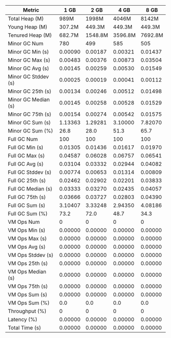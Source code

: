 | Metric | 1 GB | 2 GB | 4 GB | 8 GB |
|------|----|----|----|----|
| Total Heap (M) | 989M | 1998M | 4046M | 8142M |
| Young Heap (M) | 307.2M | 449.3M | 449.3M | 449.3M |
| Tenured Heap (M) | 682.7M | 1548.8M | 3596.8M | 7692.8M |
| Minor GC Num | 780 | 499 | 585 | 505 |
| Minor GC Min (s) | 0.00090 | 0.00187 | 0.00321 | 0.01437 |
| Minor GC Max (s) | 0.00483 | 0.00376 | 0.00873 | 0.03504 |
| Minor GC Avg (s) | 0.00145 | 0.00259 | 0.00530 | 0.01549 |
| Minor GC Stddev (s) | 0.00025 | 0.00019 | 0.00041 | 0.00112 |
| Minor GC 25th (s) | 0.00134 | 0.00246 | 0.00512 | 0.01498 |
| Minor GC Median (s) | 0.00145 | 0.00258 | 0.00528 | 0.01529 |
| Minor GC 75th (s) | 0.00154 | 0.00274 | 0.00542 | 0.01575 |
| Minor GC Sum (s) | 1.13363 | 1.29281 | 3.10000 | 7.82070 |
| Minor GC Sum (%) | 26.8 | 28.0 | 51.3 | 65.7 |
| Full GC Num | 100 | 100 | 100 | 100 |
| Full GC Min (s) | 0.01305 | 0.01436 | 0.01617 | 0.01970 |
| Full GC Max (s) | 0.04587 | 0.06028 | 0.06757 | 0.06541 |
| Full GC Avg (s) | 0.03104 | 0.03332 | 0.02944 | 0.04082 |
| Full GC Stddev (s) | 0.00774 | 0.00653 | 0.01314 | 0.00809 |
| Full GC 25th (s) | 0.02462 | 0.02902 | 0.02201 | 0.03833 |
| Full GC Median (s) | 0.03333 | 0.03270 | 0.02435 | 0.04057 |
| Full GC 75th (s) | 0.03666 | 0.03727 | 0.02803 | 0.04390 |
| Full GC Sum (s) | 3.10407 | 3.33248 | 2.94350 | 4.08186 |
| Full GC Sum (%) | 73.2 | 72.0 | 48.7 | 34.3 |
| VM Ops Num | 0 | 0 | 0 | 0 |
| VM Ops Min (s) | 0.00000 | 0.00000 | 0.00000 | 0.00000 |
| VM Ops Max (s) | 0.00000 | 0.00000 | 0.00000 | 0.00000 |
| VM Ops Avg (s) | 0.00000 | 0.00000 | 0.00000 | 0.00000 |
| VM Ops Stddev (s) | 0.00000 | 0.00000 | 0.00000 | 0.00000 |
| VM Ops 25th (s) | 0.00000 | 0.00000 | 0.00000 | 0.00000 |
| VM Ops Median (s) | 0.00000 | 0.00000 | 0.00000 | 0.00000 |
| VM Ops 75th (s) | 0.00000 | 0.00000 | 0.00000 | 0.00000 |
| VM Ops Sum (s) | 0.00000 | 0.00000 | 0.00000 | 0.00000 |
| VM Ops Sum (%) | 0.0 | 0.0 | 0.0 | 0.0 |
| Throughput (%) | 0 | 0 | 0 | 0 |
| Latency (%) | 0.00000 | 0.00000 | 0.00000 | 0.00000 |
| Total Time (s) | 0.00000 | 0.00000 | 0.00000 | 0.00000 |
